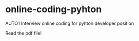 # online-coding-pyhton
AUTO1 Interview online coding for pyhton developer position

Read the pdf file!
